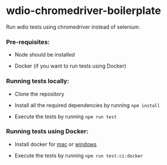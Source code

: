 # wdio-chromedriver-boilerplate
Run wdio tests using chromedriver instead of selenium.

### **Pre-requisites:**

- Node should be installed

- Docker (if you want to run tests using Docker)

### **Running tests locally:**

- Clone the repository

- Install all the required dependencies by running `npm install`

- Execute the tests by running `npm run test`

### **Running tests using Docker:**

- Install docker for [mac](https://docs.docker.com/docker-for-mac/) or [windows](https://docs.docker.com/docker-for-windows/)

- Execute the tests by running `npm run test:ci:docker`